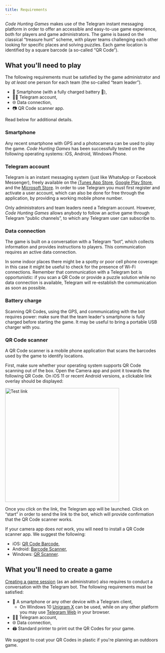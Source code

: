 ```yaml
---
title: Requirements
---
```


*Code Hunting Games* makes use of the Telegram instant messaging platform in order to offer an accessible and easy-to-use game experience, both for players and game administrators.
The game is based on the classical “treasure hunt” scheme, with player teams challenging each other looking for specific places and solving puzzles.
Each game location is identified by a square barcode (a so-called “QR&nbsp;Code”).

## What you'll need to play

The following requirements must be satisfied by the game administrator and by *at least* one person for each team (the so-called “team leader”).

* 📱&nbsp;Smartphone (with a fully charged battery&nbsp;🔋),
* 👨‍💼&nbsp;Telegram account,
* 🌐&nbsp;Data connection,
* 📷&nbsp;QR&nbsp;Code scanner app.

Read below for additional details.

### Smartphone

Any recent smartphone with GPS and a photocamera can be used to play the game.
*Code Hunting Games* has been successfully tested on the following operating systems: iOS, Android, Windows Phone.

### Telegram account

Telegram is an instant messaging system (just like WhatsApp or Facebook Messenger), freely available on the [iTunes App Store](https://itunes.apple.com/us/app/telegram-messenger/id686449807?mt=8), [Google Play Store](https://play.google.com/store/apps/details?id=org.telegram.messenger), and the [Microsoft Store](https://www.microsoft.com/store/apps/9N97ZCKPD60Q).
In order to use Telegram you must first register and activate a user account, which can also be done for free through the application, by providing a working mobile phone number.

Only administrators and team leaders need a Telegram account.
However, *Code Hunting Games* allows anybody to follow an active game through Telegram “public channels”, to which any Telegram user can subscribe to.

### Data connection

The game is built on a conversation with a Telegram “bot”, which collects information and provides instructions to players.
This communication requires an active data connection.

In some indoor places there might be a spotty or poor cell phone coverage: in this case it might be useful to check for the presence of Wi-Fi connections.
Remember that communication with a Telegram bot is opportunistic: if you scan a QR&nbsp;Code or provide a puzzle solution while no data connection is available, Telegram will re-establish the communication as soon as possible.

### Battery charge

Scanning QR&nbsp;Codes, using the GPS, and communicating with the bot requires power: make sure that the team leader's smartphone is fully charged before starting the game.
It may be useful to bring a portable USB charger with you.

### QR&nbsp;Code scanner

A QR&nbsp;Code scanner is a mobile phone application that scans the barcodes used by the game to identify locations.

First, make sure whether your operating system supports QR&nbsp;Code scanning out of the box.
Open the Camera app and point it towards the following QR&nbsp;Code.
On iOS&nbsp;11 or recent Android versions, a clickable link overlay should be displayed:

<div class="picture">
    <a href="https://t.me/treasurehuntbot?start=test">
        <img src="/assets/images/qrcode-test.png" width="370" alt="Test link" />
    </a>
</div>

Once you click on the link, the Telegram app will be launched.
Click on “start” in order to send the link to the bot, which will provide confirmation that the QR&nbsp;Code scanner works.

If your camera app does *not* work, you will need to install a QR&nbsp;Code scanner app.
We suggest the following:

* iOS: [QR&nbsp;Code&nbsp;Barcode](https://itunes.apple.com/us/app/qrcode-barcode/id811899990?l=en&mt=8),
* Android: [Barcode Scanner](https://play.google.com/store/apps/details?id=com.google.zxing.client.android),
* Windows: [QR&nbsp;Scanner](https://www.microsoft.com/store/apps/9NBLGGH08M95).

## What you'll need to create a game

[Creating a game session](/en/game-creation) (as an administrator) also requires to conduct a conversation with the Telegram bot.
The following requirements must be satisfied:

* 📱&nbsp;A smartphone or any other device with a Telegram client,
  * On Windows&nbsp;10 [Unigram&nbsp;X](https://www.microsoft.com/store/productId/9N97ZCKPD60Q) can be used, while on any other platform you may use [Telegram&nbsp;Web](https://web.telegram.org) in your browser.
* 👨‍💼&nbsp;Telegram account,
* 🌐&nbsp;Data connection,
* 🖨&nbsp;Standard printer to print out the QR&nbsp;Codes for your game.

We suggest to coat your QR&nbsp;Codes in plastic if you're planning an outdoors game.
